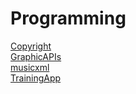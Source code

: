 # Programming

[Copyright](./Copyright/)  
[GraphicAPIs](./GraphicAPIs/)  
[musicxml](./musicxml/)  
[TrainingApp](./TrainingApp/)  